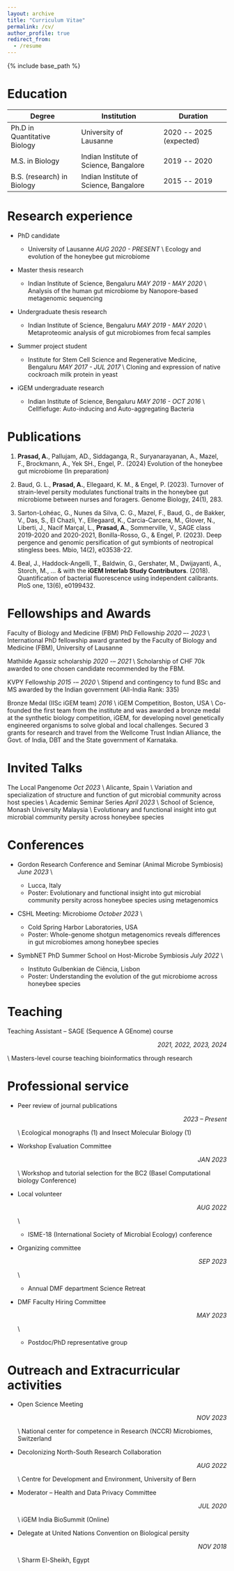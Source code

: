 ```yaml
---
layout: archive
title: "Curriculum Vitae"
permalink: /cv/
author_profile: true
redirect_from:
  - /resume
---
```


{% include base_path %}

Education
======

| Degree                       | Institution                            | Duration                |
| ---------------------------- | -------------------------------------- | ----------------------- |
| Ph.D in Quantitative Biology | University of Lausanne                 | 2020 -- 2025 (expected) |
| M.S. in Biology              | Indian Institute of Science, Bangalore | 2019 -- 2020            |
| B.S. (research) in Biology   | Indian Institute of Science, Bangalore | 2015 -- 2019            |

Research experience
======
* PhD candidate
  * University of Lausanne  _AUG 2020 - PRESENT_ \\
Ecology and evolution of the honeybee gut microbiome
* Master thesis research
  * Indian Institute of Science, Bengaluru  _MAY 2019 - MAY 2020_ \\
Analysis of the human gut microbiome by Nanopore-based metagenomic sequencing

* Undergraduate thesis research
  * Indian Institute of Science, Bengaluru  _MAY 2019 - MAY 2020_ \\
Metaproteomic analysis of gut microbiomes from fecal samples

* Summer project student
  * Institute for Stem Cell Science and Regenerative Medicine, Bengaluru  _MAY 2017 - JUL 2017_ \\
Cloning and expression of native cockroach milk protein in yeast
  
* iGEM undergraduate research
  * Indian Institute of Science, Bengaluru  _MAY 2016 - OCT 2016_ \\
Cellfiefuge: Auto-inducing and Auto-aggregating Bacteria

Publications
======

1. **Prasad, A.**, Pallujam, AD., Siddaganga, R., Suryanarayanan, A., Mazel, F., Brockmann, A., Yek SH., Engel, P.. (2024) Evolution of the honeybee gut microbiome (In preparation)

2. Baud, G. L., **Prasad, A.**, Ellegaard, K. M., & Engel, P. (2023). Turnover of strain-level persity modulates functional traits in the honeybee gut microbiome between nurses and foragers. Genome Biology, 24(1), 283.

3. Sarton-Lohéac, G., Nunes da Silva, C. G., Mazel, F., Baud, G., de Bakker, V., Das, S., El Chazli, Y., Ellegaard, K., Carcia-Carcera, M., Glover, N., Liberti, J., Nacif Marçal, L., **Prasad, A.**, Sommerville, V., SAGE class 2019-2020 and 2020-2021, Bonilla-Rosso, G., & Engel, P. (2023). Deep pergence and genomic persification of gut symbionts of neotropical stingless bees. Mbio, 14(2), e03538-22.

4. Beal, J., Haddock-Angelli, T., Baldwin, G., Gershater, M., Dwijayanti, A., Storch, M., ... & with the **iGEM Interlab Study Contributors**. (2018). Quantification of bacterial fluorescence using independent calibrants. PloS one, 13(6), e0199432.

Fellowships and Awards
======

Faculty of Biology and Medicine (FBM) PhD Fellowship  _2020 –- 2023_ \\
  International PhD fellowship award granted by the Faculty of Biology and Medicine (FBM), University of Lausanne

Mathilde Agassiz scholarship  _2020 -– 2021_ \\
  Scholarship of CHF 70k awarded to one chosen candidate recommended by the FBM.

KVPY Fellowship  _2015 -– 2020_ \\
  Stipend and contingency to fund BSc and MS awarded by the Indian government (All-India Rank: 335)

Bronze Medal (IISc iGEM team)  _2016_ \\
  iGEM Competition, Boston, USA \\
  Co-founded the first team from the institute and was awarded a bronze medal at the synthetic biology competition, iGEM, for developing novel genetically engineered organisms to solve global and local challenges. Secured 3 grants for research and travel from the Wellcome Trust Indian Alliance, the Govt. of India, DBT and the State government of Karnataka.
  
Invited Talks
======
The Local Pangenome  _Oct 2023_ \\
Alicante, Spain \\
  Variation and specialization of structure and function of gut microbial community across host species \\
Academic Seminar Series  _April 2023_ \\
School of Science, Monash University Malaysia \\
  Evolutionary and functional insight into gut microbial community persity across honeybee species

Conferences
======

* Gordon Research Conference and Seminar (Animal Microbe Symbiosis) _June 2023_ \\
  * Lucca, Italy
  * Poster: Evolutionary and functional insight into gut microbial community persity across honeybee species using metagenomics

* CSHL Meeting: Microbiome  _October 2023_ \\
  * Cold Spring Harbor Laboratories, USA
  * Poster: Whole-genome shotgun metagenomics reveals differences in gut microbiomes among honeybee species

* SymbNET PhD Summer School on Host-Microbe Symbiosis  _July 2022_ \\
  * Instituto Gulbenkian de Ciência, Lisbon
  * Poster: Understanding the evolution of the gut microbiome across honeybee species

Teaching
======
Teaching Assistant – SAGE (Sequence A GEnome) course <p style="text-align: right"> _2021, 2022, 2023, 2024_ </p> \\
Masters-level course teaching bioinformatics through research

Professional service
======
* Peer review of journal publications <p style="text-align: right"> _2023 – Present_ </p> \\
Ecological monographs (1) and Insect Molecular Biology (1)

* Workshop Evaluation Committee <p style="text-align: right"> _JAN 2023_ </p> \\
Workshop and tutorial selection for the BC2 (Basel Computational biology Conference)

* Local volunteer <p style="text-align: right"> _AUG 2022_ </p> \\
  * ISME-18 (International Society of Microbial Ecology) conference

* Organizing committee <p style="text-align: right"> _SEP 2023_ </p> \\
  * Annual DMF department Science Retreat

* DMF Faculty Hiring Committee  <p style="text-align: right"> _MAY 2023_ </p> \\
  * Postdoc/PhD representative group

Outreach and Extracurricular activities
======

* Open Science Meeting <p style="text-align: right"> _NOV 2023_ </p> \\
National center for competence in Research (NCCR) Microbiomes, Switzerland

* Decolonizing North-South Research Collaboration <p style="text-align: right"> _AUG 2022_ </p> \\
Centre for Development and Environment, University of Bern

* Moderator – Health and Data Privacy Committee <p style="text-align: right">  _JUL 2020_ </p> \\
iGEM India BioSummit (Online)

* Delegate at United Nations Convention on Biological persity  <p style="text-align: right"> _NOV 2018_ </p> \\
Sharm El-Sheikh, Egypt
